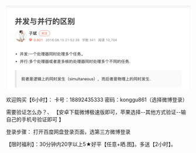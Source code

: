 ![image-20200908022215888](image-20200908022215888.png)

欢迎购买【6小时】：
卡号：18892435333
密码：konggu861（选择微博登录）

需要验证怎么办？、
【安卓下载微博极速版即可，苹果选择--其他方式验证--输自己的手机号验证即可 】


登录步骤：
打开百度网盘登录页面，选第三方微博登录


【限时福利】：30分钟内20字以上5★好平【任意+晒.图】。多送【2小时】。